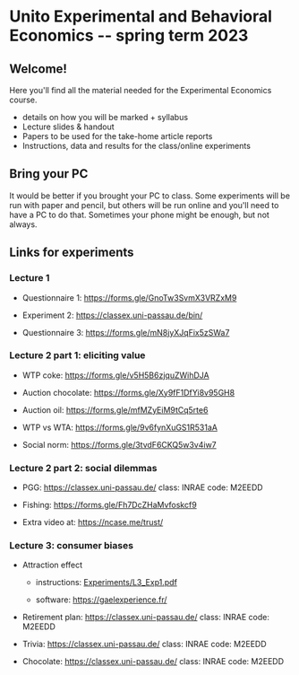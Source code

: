 # Unito Experimental and Behavioral Economics -- spring term 2023

## Welcome!

Here you'll find all the material needed for the Experimental Economics course.

-   details on how you will be marked + syllabus
-   Lecture slides & handout 
-   Papers to be used for the take-home article reports
-   Instructions, data and results for the class/online experiments


## Bring your PC

It would be better if you brought your PC to class. Some experiments will be run with paper and pencil, but others will be run online and you'll need to have a PC to do that. Sometimes your phone might be enough, but not always.

## Links for experiments

### Lecture 1

-   Questionnaire 1: <https://forms.gle/GnoTw3SvmX3VRZxM9>

-   Experiment 2: <https://classex.uni-passau.de/bin/>

-   Questionnaire 3: <https://forms.gle/mN8jyXJqFix5zSWa7>

### Lecture 2 part 1: eliciting value

-   WTP coke: <https://forms.gle/v5H5B6zjquZWihDJA>

-   Auction chocolate: <https://forms.gle/Xy9fF1DfYi8v95GH8>

-   Auction oil: <https://forms.gle/mfMZyEiM9tCq5rte6>

-   WTP vs WTA: <https://forms.gle/9v6fynXuGS1R531aA>

-   Social norm: <https://forms.gle/3tvdF6CKQ5w3v4iw7>

### Lecture 2 part 2: social dilemmas

-   PGG: <https://classex.uni-passau.de/> class: INRAE code: M2EEDD

-   Fishing: <https://forms.gle/Fh7DcZHaMvfoskcf9>

-   Extra video at: <https://ncase.me/trust/>

### Lecture 3: consumer biases

-   Attraction effect

    -   instructions: [Experiments/L3_Exp1.pdf](Experiments/L3_Exp1.pdf)

    -   software: <https://gaelexperience.fr/>

-   Retirement plan: <https://classex.uni-passau.de/> class: INRAE code: M2EEDD

-   Trivia: <https://classex.uni-passau.de/> class: INRAE code: M2EEDD

-   Chocolate: <https://classex.uni-passau.de/> class: INRAE code: M2EEDD
